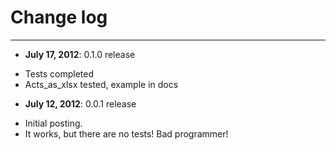 # Change log
---------
- **July 17, 2012**: 0.1.0 release
* Tests completed
* Acts_as_xlsx tested, example in docs

- **July 12, 2012**: 0.0.1 release
* Initial posting.
* It works, but there are no tests! Bad programmer!
